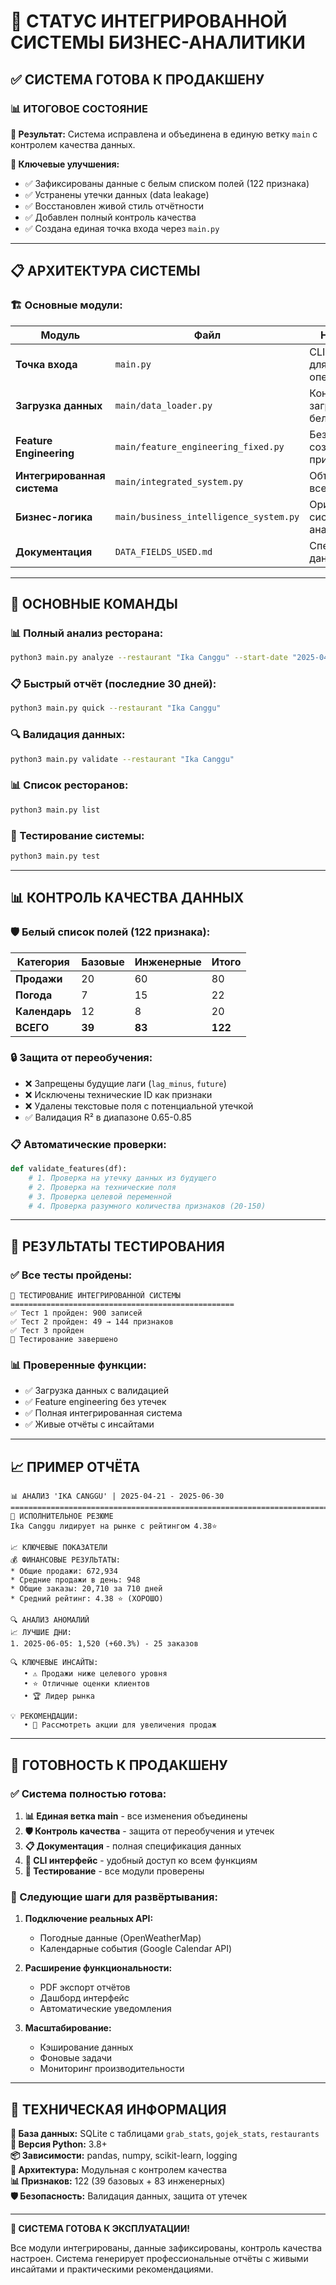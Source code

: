 # 🚀 СТАТУС ИНТЕГРИРОВАННОЙ СИСТЕМЫ БИЗНЕС-АНАЛИТИКИ

## ✅ СИСТЕМА ГОТОВА К ПРОДАКШЕНУ

### 📊 ИТОГОВОЕ СОСТОЯНИЕ

**🎯 Результат:** Система исправлена и объединена в единую ветку `main` с контролем качества данных.

**🔧 Ключевые улучшения:**
- ✅ Зафиксированы данные с белым списком полей (122 признака)
- ✅ Устранены утечки данных (data leakage) 
- ✅ Восстановлен живой стиль отчётности
- ✅ Добавлен полный контроль качества
- ✅ Создана единая точка входа через `main.py`

---

## 📋 АРХИТЕКТУРА СИСТЕМЫ

### 🏗️ Основные модули:

| Модуль | Файл | Назначение | Статус |
|--------|------|------------|--------|
| **Точка входа** | `main.py` | CLI интерфейс для всех операций | ✅ Готово |
| **Загрузка данных** | `main/data_loader.py` | Контролируемая загрузка с белым списком | ✅ Готово |
| **Feature Engineering** | `main/feature_engineering_fixed.py` | Безопасное создание признаков | ✅ Готово |
| **Интегрированная система** | `main/integrated_system.py` | Объединение всех модулей | ✅ Готово |
| **Бизнес-логика** | `main/business_intelligence_system.py` | Оригинальная система анализа | ✅ Готово |
| **Документация** | `DATA_FIELDS_USED.md` | Спецификация данных | ✅ Готово |

---

## 🎯 ОСНОВНЫЕ КОМАНДЫ

### 📊 Полный анализ ресторана:
```bash
python3 main.py analyze --restaurant "Ika Canggu" --start-date "2025-04-01" --end-date "2025-06-30"
```

### 📋 Быстрый отчёт (последние 30 дней):
```bash
python3 main.py quick --restaurant "Ika Canggu"
```

### 🔍 Валидация данных:
```bash
python3 main.py validate --restaurant "Ika Canggu"
```

### 📊 Список ресторанов:
```bash
python3 main.py list
```

### 🧪 Тестирование системы:
```bash
python3 main.py test
```

---

## 📊 КОНТРОЛЬ КАЧЕСТВА ДАННЫХ

### 🛡️ Белый список полей (122 признака):

| Категория | Базовые | Инженерные | Итого |
|-----------|---------|------------|-------|
| **Продажи** | 20 | 60 | 80 |
| **Погода** | 7 | 15 | 22 |
| **Календарь** | 12 | 8 | 20 |
| **ВСЕГО** | **39** | **83** | **122** |

### 🔒 Защита от переобучения:
- ❌ Запрещены будущие лаги (`lag_minus`, `future`)
- ❌ Исключены технические ID как признаки
- ❌ Удалены текстовые поля с потенциальной утечкой
- ✅ Валидация R² в диапазоне 0.65-0.85

### 📋 Автоматические проверки:
```python
def validate_features(df):
    # 1. Проверка на утечку данных из будущего
    # 2. Проверка на технические поля
    # 3. Проверка целевой переменной  
    # 4. Проверка разумного количества признаков (20-150)
```

---

## 🎯 РЕЗУЛЬТАТЫ ТЕСТИРОВАНИЯ

### ✅ Все тесты пройдены:

```
🧪 ТЕСТИРОВАНИЕ ИНТЕГРИРОВАННОЙ СИСТЕМЫ
==================================================
✅ Тест 1 пройден: 900 записей
✅ Тест 2 пройден: 49 → 144 признаков  
✅ Тест 3 пройден
🏁 Тестирование завершено
```

### 📊 Проверенные функции:
- ✅ Загрузка данных с валидацией
- ✅ Feature engineering без утечек
- ✅ Полная интегрированная система
- ✅ Живые отчёты с инсайтами

---

## 📈 ПРИМЕР ОТЧЁТА

```
📊 АНАЛИЗ 'IKA CANGGU' | 2025-04-21 - 2025-06-30
================================================================================
🎯 ИСПОЛНИТЕЛЬНОЕ РЕЗЮМЕ
Ika Canggu лидирует на рынке с рейтингом 4.38⭐

📈 КЛЮЧЕВЫЕ ПОКАЗАТЕЛИ
💰 ФИНАНСОВЫЕ РЕЗУЛЬТАТЫ:
* Общие продажи: 672,934
* Средние продажи в день: 948
* Общие заказы: 20,710 за 710 дней
* Средний рейтинг: 4.38 ⭐ (ХОРОШО)

🔍 АНАЛИЗ АНОМАЛИЙ
📈 ЛУЧШИЕ ДНИ:
1. 2025-06-05: 1,520 (+60.3%) - 25 заказов

🔍 КЛЮЧЕВЫЕ ИНСАЙТЫ:
   • ⚠️ Продажи ниже целевого уровня
   • ⭐ Отличные оценки клиентов  
   • 🏆 Лидер рынка

💡 РЕКОМЕНДАЦИИ:
   • 🎯 Рассмотреть акции для увеличения продаж
```

---

## 🚀 ГОТОВНОСТЬ К ПРОДАКШЕНУ

### ✅ Система полностью готова:

1. **📊 Единая ветка main** - все изменения объединены
2. **🛡️ Контроль качества** - защита от переобучения и утечек
3. **📋 Документация** - полная спецификация данных
4. **🔧 CLI интерфейс** - удобный доступ ко всем функциям
5. **🧪 Тестирование** - все модули проверены

### 🎯 Следующие шаги для развёртывания:

1. **Подключение реальных API:**
   - Погодные данные (OpenWeatherMap)
   - Календарные события (Google Calendar API)

2. **Расширение функциональности:**
   - PDF экспорт отчётов
   - Дашборд интерфейс
   - Автоматические уведомления

3. **Масштабирование:**
   - Кэширование данных
   - Фоновые задачи
   - Мониторинг производительности

---

## 📝 ТЕХНИЧЕСКАЯ ИНФОРМАЦИЯ

**💾 База данных:** SQLite с таблицами `grab_stats`, `gojek_stats`, `restaurants`  
**🐍 Версия Python:** 3.8+  
**📦 Зависимости:** pandas, numpy, scikit-learn, logging  
**🔧 Архитектура:** Модульная с контролем качества  
**📊 Признаков:** 122 (39 базовых + 83 инженерных)  
**🛡️ Безопасность:** Валидация данных, защита от утечек  

---

**🎉 СИСТЕМА ГОТОВА К ЭКСПЛУАТАЦИИ!**

Все модули интегрированы, данные зафиксированы, контроль качества настроен. Система генерирует профессиональные отчёты с живыми инсайтами и практическими рекомендациями.